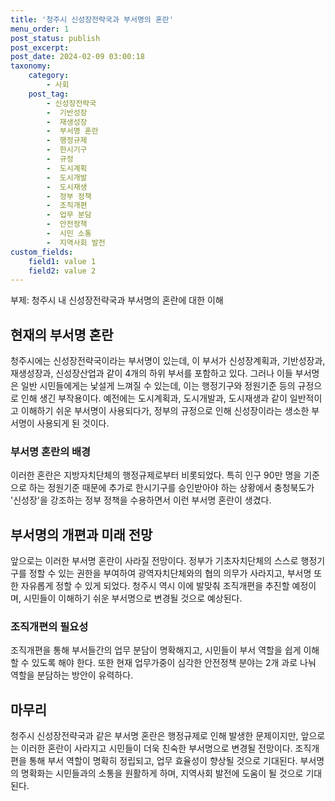 ```yaml
---
title: '청주시 신성장전략국과 부서명의 혼란'
menu_order: 1
post_status: publish
post_excerpt: 
post_date: 2024-02-09 03:00:18
taxonomy:
    category:
        - 사회
    post_tag:
        - 신성장전략국
        -  기반성장
        -  재생성장
        -  부서명 혼란
        -  행정규제
        -  한시기구
        -  규정
        -  도시계획
        -  도시개발
        -  도시재생
        -  정부 정책
        -  조직개편
        -  업무 분담
        -  안전정책
        -  시민 소통
        -  지역사회 발전
custom_fields:
    field1: value 1
    field2: value 2
---
```


부제: 청주시 내 신성장전략국과 부서명의 혼란에 대한 이해
## 현재의 부서명 혼란
청주시에는 신성장전략국이라는 부서명이 있는데, 이 부서가 신성장계획과, 기반성장과, 재생성장과, 신성장산업과 같이 4개의 하위 부서를 포함하고 있다. 그러나 이들 부서명은 일반 시민들에게는 낯설게 느껴질 수 있는데, 이는 행정기구와 정원기준 등의 규정으로 인해 생긴 부작용이다. 예전에는 도시계획과, 도시개발과, 도시재생과 같이 일반적이고 이해하기 쉬운 부서명이 사용되다가, 정부의 규정으로 인해 신성장이라는 생소한 부서명이 사용되게 된 것이다.
### 부서명 혼란의 배경
이러한 혼란은 지방자치단체의 행정규제로부터 비롯되었다. 특히 인구 90만 명을 기준으로 하는 정원기준 때문에 추가로 한시기구를 승인받아야 하는 상황에서 충청북도가 '신성장'을 강조하는 정부 정책을 수용하면서 이런 부서명 혼란이 생겼다.
## 부서명의 개편과 미래 전망
앞으로는 이러한 부서명 혼란이 사라질 전망이다. 정부가 기초자치단체의 스스로 행정기구를 정할 수 있는 권한을 부여하여 광역자치단체와의 협의 의무가 사라지고, 부서명 또한 자유롭게 정할 수 있게 되었다. 청주시 역시 이에 발맞춰 조직개편을 추진할 예정이며, 시민들이 이해하기 쉬운 부서명으로 변경될 것으로 예상된다.
### 조직개편의 필요성
조직개편을 통해 부서들간의 업무 분담이 명확해지고, 시민들이 부서 역할을 쉽게 이해할 수 있도록 해야 한다. 또한 현재 업무가중이 심각한 안전정책 분야는 2개 과로 나눠 역할을 분담하는 방안이 유력하다.
## 마무리
청주시 신성장전략국과 같은 부서명 혼란은 행정규제로 인해 발생한 문제이지만, 앞으로는 이러한 혼란이 사라지고 시민들이 더욱 친숙한 부서명으로 변경될 전망이다. 조직개편을 통해 부서 역할이 명확히 정립되고, 업무 효율성이 향상될 것으로 기대된다. 부서명의 명확화는 시민들과의 소통을 원활하게 하며, 지역사회 발전에 도움이 될 것으로 기대된다.
